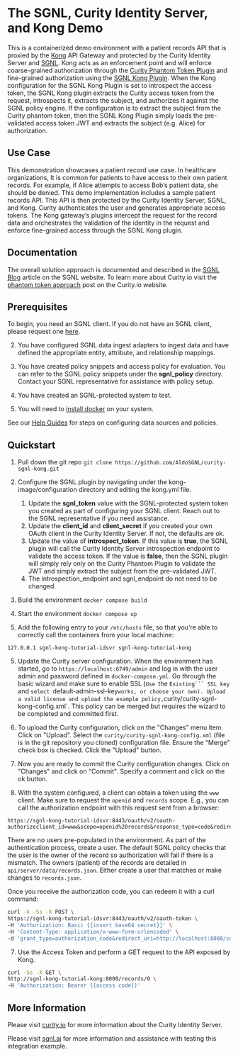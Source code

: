 # The SGNL, Curity Identity Server, and Kong Demo

This is a containerized demo environment with a patient records API that is proxied by the [Kong](https://konghq.com/) API Gateway and protected by the Curity Identity Server and [SGNL](https://www.sgnl.ai). Kong acts as an enforcement point and will enforce coarse-grained authorization through the [Curity Phantom Token Plugin](https://github.com/curityio/kong-phantom-token-plugin) and fine-grained authorization using the [SGNL Kong Plugin](https://github.com/SGNL-ai/examples/tree/main/curity-sgnl-kong). When the Kong configuration for the SGNL Kong Plugin is set to introspect the access token, the SGNL Kong plugin extracts the Curity access token from the request, introspects it, extracts the subject, and authorizes it against the SGNL policy engine. If the configuration is to extract the subject from the Curity phantom token, then the SGNL Kong Plugin simply loads the pre-validated access token JWT and extracts the subject (e.g. Alice) for authorization.

## Use Case
This demonstration showcases a patient record use case. In healthcare organizations, It is common for patients to have access to their own patient records. For example, if Alice attempts to access Bob’s patient data, she should be denied. This demo implementation includes a sample patient records API. This API is then protected by the Curity Identity Server, SGNL, and Kong. Curity authenticates the user and generates appropriate access tokens. The Kong gateway’s plugins intercept the request for the record data and orchestrates the validation of the identity in the request and enforce fine-grained access through the SGNL Kong plugin.

## Documentation
The overall solution approach is documented and described in the [SGNL Blog](https://sgnl.ai/2023/10/authorization-for-curity-protected-apis/) article on the SGNL website. To learn more about Curity.io  visit the [phantom token approach](https://curity.io/resources/learn/phantom-token-pattern/) post on the Curity.io website.

## Prerequisites
To begin, you need an SGNL client. If you do not have an SGNL client, please request one [here](https://sgnl.ai/demo/index.html).
 
2. You have configured SGNL data ingest adapters to ingest data and have defined the appropriate entity, attribute, and relationship mappings.
 
3. You have created policy snippets and access policy for evaluation. You can refer to the SGNL policy snippets under the **sgnl_policy** directory. Contact your SGNL representative for assistance with policy setup.
 
4. You have created an SGNL-protected system to test.
   
5. You will need to [install docker](https://docs.docker.com/engine/install/) on your system.
 
See our [Help Guides](https://support.sgnl.ai) for steps on configuring data sources and policies.

## Quickstart

1. Pull down the git repo `git clone https://github.com/AldoSGNL/curity-sgnl-kong.git`
   
2. Configure the SGNL plugin by navigating under the kong-image/configuration directory and editing the kong.yml file.
   1. Update the **sgnl_token** value with the SGNL-protected system token you created as part of configuring your SGNL client. Reach out to the SGNL representative if you need assistance.
   2. Update the **client_id** and **client_secret** if you created your own OAuth client in the Curity Identity Server. If not, the defaults are ok.
   3. Update the value of **introspect_token**. If this value is **true**, the SGNL plugin will call the Curity Identity Server introspection endpoint to validate the access token. If the value is **false**, then the SGNL plugin will simply rely only on the Curity Phantom Plugin to validate the JWT and simply extract the subject from the pre-validated JWT.
   4. The introspection_endpoint and sgnl_endpoint do not need to be changed.
   
3. Build the environment `docker compose build`
   
4. Start the environment `docker compose up`
   
5. Add the following entry to your `/etc/hosts` file, so that you're able to correctly call the containers from your local machine:

```
127.0.0.1 sgnl-kong-tutorial-idsvr sgnl-kong-tutorial-kong
```

5. Update the Curity server configuration. When the environment has started, go to `https://localhost:6749/admin` and log in with the user admin and password defined in `docker-compose.yml`. Go through the basic wizard and make sure to enable SSL (`Use `the `Existing``` SSL key` and `select `default-admin-ssl-key` works, or choose your own). Upload a valid license and upload the example policy, `curity/curity-sgnl-kong-config.xml`. This policy can be merged but requires the wizard to be completed and committed first.
   
6. To upload the Curity configuration, click on the "Changes" menu item. Click on "Upload". Select the `curity/curity-sgnl-kong-config.xml` (file is in the git repository you cloned) configuration file. Ensure the "Merge" check box is checked. Click the "Upload" button.
   
7. Now you are ready to commit the Curity configuration changes. Click on "Changes" and click on "Commit". Specify a comment and click on the ok button.
   
8. With the system configured, a client can obtain a token using the `www` client. Make sure to request the `openid` and `records` scope. E.g., you can call the authorization endpoint with this request sent from a browser:

```
https://sgnl-kong-tutorial-idsvr:8443/oauth/v2/oauth-authorizeclient_id=www&scope=openid%20records&response_type=code&redirect_uri=http://localhost:8080/cb
```

There are no users pre-populated in the environment. As part of the authentication process, create a user. The default SGNL policy checks that the user is the owner of the record so authorization will fail if there is a mismatch. The owners (patient) of the records are detailed in `api/server/data/records.json`. Either create a user that matches or make changes to `records.json`.

Once you receive the authorization code, you can redeem it with a curl command:

```bash
curl -k -Ss -X POST \
https://sgnl-kong-tutorial-idsvr:8443/oauth/v2/oauth-token \
-H 'Authorization: Basic {{insert base64 secret}}' \
-H 'Content-Type: application/x-www-form-urlencoded' \
-d 'grant_type=authorization_code&redirect_uri=http://localhost:8080/cdb&code={{insert code}}'
```

7. Use the Access Token and perform a GET request to the API exposed by Kong.

```bash
curl -Ss -X GET \
http://sgnl-kong-tutorial-kong:8000/records/0 \
-H 'Authorization: Bearer {{access code}}'
```

## More Information

Please visit [curity.io](https://curity.io/) for more information about the Curity Identity Server.

Please visit [sgnl.ai](https://www.sgnl.ai) for more information and assistance with testing this integration example.
